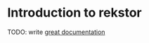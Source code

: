 # Introduction to rekstor

TODO: write [great documentation](http://jacobian.org/writing/what-to-write/)

